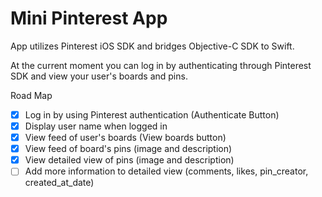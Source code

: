 # Mini Pinterest App

App utilizes Pinterest iOS SDK and bridges Objective-C SDK to Swift.

At the current moment you can log in by authenticating through Pinterest SDK and view your user's boards and pins.

Road Map

- [x] Log in by using Pinterest authentication (Authenticate Button)
- [x] Display user name when logged in
- [x] View feed of user's boards (View boards button)
- [x] View feed of board's pins (image and description)
- [x] View detailed view of pins (image and description)
- [ ] Add more information to detailed view (comments, likes, pin_creator, created_at_date) 
